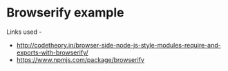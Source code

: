 # Browserify example
Links used - 
- http://codetheory.in/browser-side-node-js-style-modules-require-and-exports-with-browserify/
- https://www.npmjs.com/package/browserify
